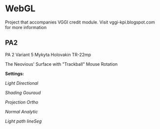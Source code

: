 # WebGL

Project that accompanies VGGI credit module.
Visit vggi-kpi.blogspot.com for more information

## PA2
PA 2 Variant 5 Mykyta Holovakin TR-22mp

The Neovious' Surface with "Trackball" Mouse Rotation

__Settings:__

_Light Directional_ 

_Shading Gouraud_ 

_Projection Ortho_ 

_Normal Analytic_ 

_Light path lineSeg_

